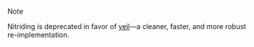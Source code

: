 > [!NOTE]  
> Nitriding is deprecated in favor of
> [veil](https://github.com/Amnesic-Systems/veil)—a cleaner, faster, and more
> robust re-implementation.
